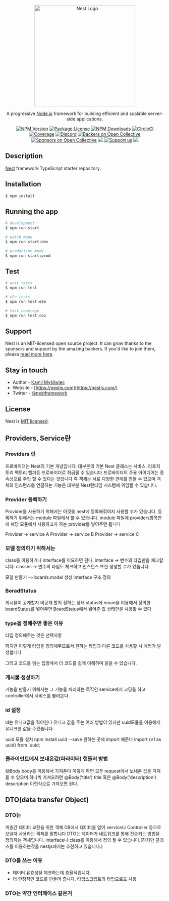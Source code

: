 <p align="center">
  <a href="http://nestjs.com/" target="blank"><img src="https://nestjs.com/img/logo_text.svg" width="320" alt="Nest Logo" /></a>
</p>

[circleci-image]: https://img.shields.io/circleci/build/github/nestjs/nest/master?token=abc123def456
[circleci-url]: https://circleci.com/gh/nestjs/nest

  <p align="center">A progressive <a href="http://nodejs.org" target="_blank">Node.js</a> framework for building efficient and scalable server-side applications.</p>
    <p align="center">
<a href="https://www.npmjs.com/~nestjscore" target="_blank"><img src="https://img.shields.io/npm/v/@nestjs/core.svg" alt="NPM Version" /></a>
<a href="https://www.npmjs.com/~nestjscore" target="_blank"><img src="https://img.shields.io/npm/l/@nestjs/core.svg" alt="Package License" /></a>
<a href="https://www.npmjs.com/~nestjscore" target="_blank"><img src="https://img.shields.io/npm/dm/@nestjs/common.svg" alt="NPM Downloads" /></a>
<a href="https://circleci.com/gh/nestjs/nest" target="_blank"><img src="https://img.shields.io/circleci/build/github/nestjs/nest/master" alt="CircleCI" /></a>
<a href="https://coveralls.io/github/nestjs/nest?branch=master" target="_blank"><img src="https://coveralls.io/repos/github/nestjs/nest/badge.svg?branch=master#9" alt="Coverage" /></a>
<a href="https://discord.gg/G7Qnnhy" target="_blank"><img src="https://img.shields.io/badge/discord-online-brightgreen.svg" alt="Discord"/></a>
<a href="https://opencollective.com/nest#backer" target="_blank"><img src="https://opencollective.com/nest/backers/badge.svg" alt="Backers on Open Collective" /></a>
<a href="https://opencollective.com/nest#sponsor" target="_blank"><img src="https://opencollective.com/nest/sponsors/badge.svg" alt="Sponsors on Open Collective" /></a>
  <a href="https://paypal.me/kamilmysliwiec" target="_blank"><img src="https://img.shields.io/badge/Donate-PayPal-ff3f59.svg"/></a>
    <a href="https://opencollective.com/nest#sponsor"  target="_blank"><img src="https://img.shields.io/badge/Support%20us-Open%20Collective-41B883.svg" alt="Support us"></a>
  <a href="https://twitter.com/nestframework" target="_blank"><img src="https://img.shields.io/twitter/follow/nestframework.svg?style=social&label=Follow"></a>
</p>
  <!--[![Backers on Open Collective](https://opencollective.com/nest/backers/badge.svg)](https://opencollective.com/nest#backer)
  [![Sponsors on Open Collective](https://opencollective.com/nest/sponsors/badge.svg)](https://opencollective.com/nest#sponsor)-->

## Description

[Nest](https://github.com/nestjs/nest) framework TypeScript starter repository.

## Installation

```bash
$ npm install
```

## Running the app

```bash
# development
$ npm run start

# watch mode
$ npm run start:dev

# production mode
$ npm run start:prod
```

## Test

```bash
# unit tests
$ npm run test

# e2e tests
$ npm run test:e2e

# test coverage
$ npm run test:cov
```

## Support

Nest is an MIT-licensed open source project. It can grow thanks to the sponsors and support by the amazing backers. If you'd like to join them, please [read more here](https://docs.nestjs.com/support).

## Stay in touch

- Author - [Kamil Myśliwiec](https://kamilmysliwiec.com)
- Website - [https://nestjs.com](https://nestjs.com/)
- Twitter - [@nestframework](https://twitter.com/nestframework)

## License

Nest is [MIT licensed](LICENSE).

## Providers, Service란

### Providers 란

프로바이더는 Nest의 기본 개념입니다. 대부분의 기본 Nest 클래스는 서비스, 리포지토리 팩토리 헬퍼등 프로바이더로 취급될 수 있습니다
프로바이더의 주용 아이디어는 종속성으로 주입 할 수 있다는 것입니다 즉 객체는 서로 다양한 관계를 만들 수 있으며 객체의 인스턴스를 연결하는 기능은 대부분 Nest런타임 시스템에 위임될 수 있습니다.

### Provider 등록하기

Provider를 사용하기 위해서는 이것을 nest에 등록해줘야지 사용할 수가 있습니다.
등록하기 위해서는 module 파일에서 할 수 있습니다. module 파일에 providers항목안에 해당 모듈에서 사용하고자 하는 provider를 넣어주면 됩니다

Provider -> service A
Provider -> service B
Provider -> service C

### 모델 정의하기 위해서는

class를 이용하거나 interface를 이요하면 된다.
interface -> 변수의 타입만을 체크합니다.
classes -> 변수의 타입도 체크하고 인스턴스 또한 생성할 수가 있습니다.

모델 만들기 -> boards.model 생성 interface 구조 정의

### BoradStatus

게시물이 공게할지 비공개 할지 정하는 상태
status에 <span>enum<span>을 이용해서 정의한 boardStatus를 넣어주면 BoardStatus에서 넣어준 값 상태만을 사용할 수 있다

### type을 정해주면 좋은 이유

타입 정의해주는 것은 선택사항

하지만 이렇게 타입을 정의해주므로서 원하는 타입과 다른 코드를 사용할 시 에러가 발생합니다

그리고 코드를 읽는 입장에서 더 코드를 쉽게 이해하며 읽을 수 있습니다.

### 게시물 생성하기

기능을 만들기 위해서는 그 기능을 처리하는 로직인 service에서 코딩을 하고 controller에서 서비스를 불러온다

### id 설정

id는 유니크값을 줘야한다 유니크 값을 주는 여러 방법이 있지만 uuid모듈을 이용해서 유니크한 값을 주겠습니다.

uuid 모듈 설치 npm install uuid --save
원하는 곳에 import 해준다
import {v1 as uuid} from 'uuid;

### 클라이언트에서 보내온값(파라미터) 핸들러 방법

@Body body를 이용해서 가져온다
이렇게 하면 모든 request에서 보내온 값을 가져올 수 있으며 하나씩 가져오려면 @Body('title') title 혹은 @Body('description') description 이런식으로 가져오면 된다.

## DTO(data transfer Object)

### DTO는

계층간 데이터 교환을 위한 객체
DB에서 데이터를 얻어 service나 Controller 등으로 보낼때 사용하는 객체를 말합니다
DTO는 데이터가 네트워크를 통해 전송되는 방법을 정의하는 객체입니다.
interface나 class를 이용해서 정의 될 수 있습니다.(하지만 클래스를 이용하는것을 nestjs에서는 추천하고 있습니다.)

### DTO를 쓰는 이유

- 데이터 유효성을 체크하는데 효율적입니다.
- 더 안정적인 코드를 만들어 줍니다. 타입스크립트의 타입으로도 사용

### DTO는 약간 인터페이스 같은거
